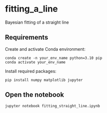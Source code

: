 # fitting_a_line
Bayesian fitting of a straight line

## Requirements

Create and activate Conda environment:

    conda create -n your_env_name python=3.10 pip
    conda activate your_env_name

Install required packages:

    pip install numpy matplotlib jupyter

## Open the notebook

    jupyter notebook fitting_straight_line.ipynb
